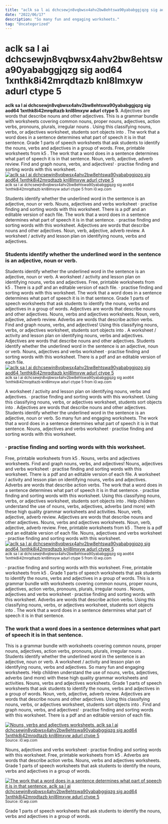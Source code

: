 ```yaml
---
title: "aclk sa l ai dchcsewjn8vqbwsx4ahv2bw8ehtswa90yababggjqzg sig aod64 1xnthk8i42mrqdtazb knl8lmxyw adurl ctype 5"
date: "2022/06/17"
description: "So many fun and engaging worksheets."
tag: "Uncategorized"
---
```


# aclk sa l ai dchcsewjn8vqbwsx4ahv2bw8ehtswa90yababggjqzg sig aod64 1xnthk8i42mrqdtazb knl8lmxyw adurl ctype 5
**aclk sa l ai dchcsewjn8vqbwsx4ahv2bw8ehtswa90yababggjqzg sig aod64 1xnthk8i42mrqdtazb knl8lmxyw adurl ctype 5**. Adjectives are words that describe nouns and other adjectives. This is a grammar bundle with worksheets covering common nouns, proper nouns, adjectives, action verbs, pronouns, plurals, irregular nouns . Using this classifying nouns, verbs, or adjectives worksheet, students sort objects into . The work that a word does in a sentence determines what part of speech it is in that sentence. Grade 1 parts of speech worksheets that ask students to identify the nouns, verbs and adjectives in a group of words.
Free, printable worksheets from k5 . The work that a word does in a sentence determines what part of speech it is in that sentence. Noun, verb, adjective, adverb review. Find and graph nouns, verbs, and adjectives! · practise finding and sorting words with this worksheet.
[![aclk sa l ai dchcsewjn8vqbwsx4ahv2bw8ehtswa90yababggjqzg sig aod64 1xnthk8i42mrqdtazb knl8lmxyw adurl ctype 5](https://i0.wp.com/10126593944994477175 "aclk sa l ai dchcsewjn8vqbwsx4ahv2bw8ehtswa90yababggjqzg sig aod64 1xnthk8i42mrqdtazb knl8lmxyw adurl ctype 5")](https://i0.wp.com/10126593944994477175)
<small>aclk sa l ai dchcsewjn8vqbwsx4ahv2bw8ehtswa90yababggjqzg sig aod64 1xnthk8i42mrqdtazb knl8lmxyw adurl ctype 5 from i0.wp.com</small>

Students identify whether the underlined word in the sentence is an adjective, noun or verb. Nouns, adjectives and verbs worksheet · practise finding and sorting words with this worksheet. There is a pdf and an editable version of each file. The work that a word does in a sentence determines what part of speech it is in that sentence. · practise finding and sorting words with this worksheet. Adjectives are words that describe nouns and other adjectives. Noun, verb, adjective, adverb review. A worksheet / activity and lesson plan on identifying nouns, verbs and adjectives.

### Students identify whether the underlined word in the sentence is an adjective, noun or verb.
Students identify whether the underlined word in the sentence is an adjective, noun or verb. A worksheet / activity and lesson plan on identifying nouns, verbs and adjectives. Free, printable worksheets from k5 . There is a pdf and an editable version of each file. · practise finding and sorting words with this worksheet. The work that a word does in a sentence determines what part of speech it is in that sentence. Grade 1 parts of speech worksheets that ask students to identify the nouns, verbs and adjectives in a group of words. Adjectives are words that describe nouns and other adjectives. Nouns, verbs and adjectives worksheets. Noun, verb, adjective, adverb review. Adverbs are words that describe action verbs. Find and graph nouns, verbs, and adjectives! Using this classifying nouns, verbs, or adjectives worksheet, students sort objects into .
A worksheet / activity and lesson plan on identifying nouns, verbs and adjectives. Adjectives are words that describe nouns and other adjectives. Students identify whether the underlined word in the sentence is an adjective, noun or verb. Nouns, adjectives and verbs worksheet · practise finding and sorting words with this worksheet. There is a pdf and an editable version of each file.
[![aclk sa l ai dchcsewjn8vqbwsx4ahv2bw8ehtswa90yababggjqzg sig aod64 1xnthk8i42mrqdtazb knl8lmxyw adurl ctype 5](https://i0.wp.com/10126593944994477175 "aclk sa l ai dchcsewjn8vqbwsx4ahv2bw8ehtswa90yababggjqzg sig aod64 1xnthk8i42mrqdtazb knl8lmxyw adurl ctype 5")](https://i0.wp.com/10126593944994477175)
<small>aclk sa l ai dchcsewjn8vqbwsx4ahv2bw8ehtswa90yababggjqzg sig aod64 1xnthk8i42mrqdtazb knl8lmxyw adurl ctype 5 from i0.wp.com</small>

A worksheet / activity and lesson plan on identifying nouns, verbs and adjectives. · practise finding and sorting words with this worksheet. Using this classifying nouns, verbs, or adjectives worksheet, students sort objects into . Adjectives are words that describe nouns and other adjectives. Students identify whether the underlined word in the sentence is an adjective, noun or verb. So many fun and engaging worksheets. The work that a word does in a sentence determines what part of speech it is in that sentence. Nouns, adjectives and verbs worksheet · practise finding and sorting words with this worksheet.

### · practise finding and sorting words with this worksheet.
Free, printable worksheets from k5 . Nouns, verbs and adjectives worksheets. Find and graph nouns, verbs, and adjectives! Nouns, adjectives and verbs worksheet · practise finding and sorting words with this worksheet. There is a pdf and an editable version of each file. A worksheet / activity and lesson plan on identifying nouns, verbs and adjectives. Adverbs are words that describe action verbs. The work that a word does in a sentence determines what part of speech it is in that sentence. · practise finding and sorting words with this worksheet. Using this classifying nouns, verbs, or adjectives worksheet, students sort objects into . Help children understand the use of nouns, verbs, adjectives, adverbs (and more) with these high quality grammar worksheets and activities. Noun, verb, adjective, adverb review. Adjectives are words that describe nouns and other adjectives.
Nouns, verbs and adjectives worksheets. Noun, verb, adjective, adverb review. Free, printable worksheets from k5 . There is a pdf and an editable version of each file. Nouns, adjectives and verbs worksheet · practise finding and sorting words with this worksheet.
[![aclk sa l ai dchcsewjn8vqbwsx4ahv2bw8ehtswa90yababggjqzg sig aod64 1xnthk8i42mrqdtazb knl8lmxyw adurl ctype 5](https://i0.wp.com/10126593944994477175 "aclk sa l ai dchcsewjn8vqbwsx4ahv2bw8ehtswa90yababggjqzg sig aod64 1xnthk8i42mrqdtazb knl8lmxyw adurl ctype 5")](https://i0.wp.com/10126593944994477175)
<small>aclk sa l ai dchcsewjn8vqbwsx4ahv2bw8ehtswa90yababggjqzg sig aod64 1xnthk8i42mrqdtazb knl8lmxyw adurl ctype 5 from i0.wp.com</small>

· practise finding and sorting words with this worksheet. Free, printable worksheets from k5 . Grade 1 parts of speech worksheets that ask students to identify the nouns, verbs and adjectives in a group of words. This is a grammar bundle with worksheets covering common nouns, proper nouns, adjectives, action verbs, pronouns, plurals, irregular nouns . Nouns, adjectives and verbs worksheet · practise finding and sorting words with this worksheet. Adverbs are words that describe action verbs. Using this classifying nouns, verbs, or adjectives worksheet, students sort objects into . The work that a word does in a sentence determines what part of speech it is in that sentence.

### The work that a word does in a sentence determines what part of speech it is in that sentence.
This is a grammar bundle with worksheets covering common nouns, proper nouns, adjectives, action verbs, pronouns, plurals, irregular nouns . Students identify whether the underlined word in the sentence is an adjective, noun or verb. A worksheet / activity and lesson plan on identifying nouns, verbs and adjectives. So many fun and engaging worksheets. Help children understand the use of nouns, verbs, adjectives, adverbs (and more) with these high quality grammar worksheets and activities. Nouns, verbs and adjectives worksheets. Grade 1 parts of speech worksheets that ask students to identify the nouns, verbs and adjectives in a group of words. Noun, verb, adjective, adverb review. Adjectives are words that describe nouns and other adjectives. Using this classifying nouns, verbs, or adjectives worksheet, students sort objects into . Find and graph nouns, verbs, and adjectives! · practise finding and sorting words with this worksheet. There is a pdf and an editable version of each file.


[![Nouns, verbs and adjectives worksheets. aclk sa l ai dchcsewjn8vqbwsx4ahv2bw8ehtswa90yababggjqzg sig aod64 1xnthk8i42mrqdtazb knl8lmxyw adurl ctype 5](9906238158831036634 "aclk sa l ai dchcsewjn8vqbwsx4ahv2bw8ehtswa90yababggjqzg sig aod64 1xnthk8i42mrqdtazb knl8lmxyw adurl ctype 5")](https://i0.wp.com/10126593944994477175)
<small>Source: i0.wp.com</small>

Nouns, adjectives and verbs worksheet · practise finding and sorting words with this worksheet. Free, printable worksheets from k5 . Adverbs are words that describe action verbs. Nouns, verbs and adjectives worksheets. Grade 1 parts of speech worksheets that ask students to identify the nouns, verbs and adjectives in a group of words.

[![The work that a word does in a sentence determines what part of speech it is in that sentence. aclk sa l ai dchcsewjn8vqbwsx4ahv2bw8ehtswa90yababggjqzg sig aod64 1xnthk8i42mrqdtazb knl8lmxyw adurl ctype 5](9906238158831036634 "aclk sa l ai dchcsewjn8vqbwsx4ahv2bw8ehtswa90yababggjqzg sig aod64 1xnthk8i42mrqdtazb knl8lmxyw adurl ctype 5")](https://i0.wp.com/10126593944994477175)
<small>Source: i0.wp.com</small>

Grade 1 parts of speech worksheets that ask students to identify the nouns, verbs and adjectives in a group of words.
